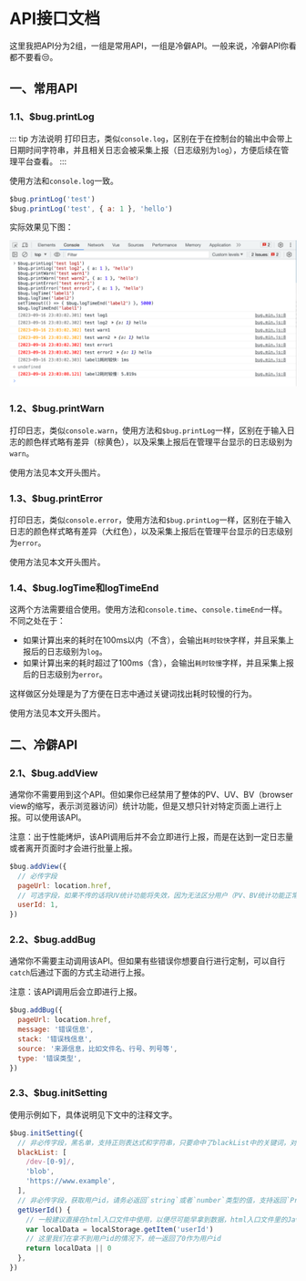 # API接口文档

这里我把API分为2组，一组是常用API，一组是冷僻API。一般来说，冷僻API你看都不要看😒。

## 一、常用API

### 1.1、$bug.printLog

::: tip 方法说明
打印日志，类似`console.log`，区别在于在控制台的输出中会带上日期时间字符串，并且相关日志会被采集上报（日志级别为`log`），方便后续在管理平台查看。
:::

使用方法和`console.log`一致。

```javascript
$bug.printLog('test')
$bug.printLog('test', { a: 1 }, 'hello')
```

实际效果见下图：

![print相关API示例](./attachments/log-api-example.png)

### 1.2、$bug.printWarn

打印日志，类似`console.warn`，使用方法和`$bug.printLog`一样，区别在于输入日志的颜色样式略有差异（棕黄色），以及采集上报后在管理平台显示的日志级别为`warn`。

使用方法见本文开头图片。

### 1.3、$bug.printError

打印日志，类似`console.error`，使用方法和`$bug.printLog`一样，区别在于输入日志的颜色样式略有差异（大红色），以及采集上报后在管理平台显示的日志级别为`error`。

使用方法见本文开头图片。

### 1.4、$bug.logTime和logTimeEnd

这两个方法需要组合使用。使用方法和`console.time`、`console.timeEnd`一样。
不同之处在于：
- 如果计算出来的耗时在100ms以内（不含），会输出`耗时较快`字样，并且采集上报后的日志级别为`log`。
- 如果计算出来的耗时超过了100ms（含），会输出`耗时较慢`字样，并且采集上报后的日志级别为`error`。

这样做区分处理是为了方便在日志中通过关键词找出耗时较慢的行为。

使用方法见本文开头图片。

## 二、冷僻API

### 2.1、$bug.addView

通常你不需要用到这个API。但如果你已经禁用了整体的PV、UV、BV（browser view的缩写，表示浏览器访问）统计功能，但是又想只针对特定页面上进行上报。可以使用该API。

注意：出于性能烤炉，该API调用后并不会立即进行上报，而是在达到一定日志量或者离开页面时才会进行批量上报。

```javascript
$bug.addView({
  // 必传字段
  pageUrl: location.href,
  // 可选字段，如果不传的话将UV统计功能将失效，因为无法区分用户（PV、BV统计功能正常可用）
  userId: 1,
})
```

### 2.2、$bug.addBug

通常你不需要主动调用该API。但如果有些错误你想要自行进行定制，可以自行`catch`后通过下面的方式主动进行上报。

注意：该API调用后会立即进行上报。

```javascript
$bug.addBug({
  pageUrl: location.href,
  message: '错误信息',
  stack: '错误栈信息',
  source: '来源信息，比如文件名、行号、列号等',
  type: '错误类型',
})
```

### 2.3、$bug.initSetting

使用示例如下，具体说明见下文中的注释文字。

```javascript
$bug.initSetting({
  // 非必传字段，黑名单，支持正则表达式和字符串，只要命中了blackList中的关键词，对应的接口日志、Bug日志、PV日志等都不会进行上报
  blackList: [
    /dev-[0-9]/,
    'blob',
    'https://www.example',
  ],
  // 非必传字段，获取用户id，请务必返回`string`或者`number`类型的值，支持返回`Promise<string | number>`
  getUserId() {
    // 一般建议直接在html入口文件中使用，以便尽可能早拿到数据，html入口文件里的Javascript代码一般不会走JS编译，所以最好用ES5语法书写
    var localData = localStorage.getItem('userId')
    // 这里我们在拿不到用户id的情况下，统一返回了0作为用户id
    return localData || 0
  },
})
```
